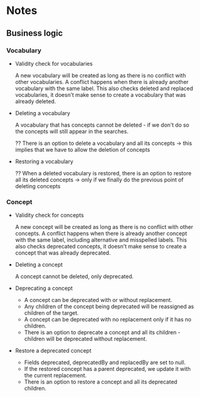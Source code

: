 # Notes

## Business logic

### Vocabulary
- Validity check for vocabularies 

  A new vocabulary will be created as long as there is no conflict with other vocabularies.
  A conflict happens when there is already another vocabulary with the same label.
  This also checks deleted and replaced vocabularies, it doesn't make sense to create a vocabulary that was already deleted.

- Deleting a vocabulary
  
  A vocabulary that has concepts cannot be deleted - if we don't do so the concepts will still appear in the searches.
  
  
  ?? There is an option to delete a vocabulary and all its concepts -> this implies that we have to allow the deletion of concepts
  
- Restoring a vocabulary

  ?? When a deleted vocabulary is restored, there is an option to restore all its deleted concepts -> only if we finally do the previous point of deleting concepts


### Concept  
- Validity check for concepts 

  A new concept will be created as long as there is no conflict with other concepts.
  A conflict happens when there is already another concept with the same label, including alternative and misspelled labels.
  This also checks deprecated concepts, it doesn't make sense to create a concept that was already deprecated.
  
- Deleting a concept

  A concept cannot be deleted, only deprecated.
  
- Deprecating a concept
  - A concept can be deprecated with or without replacement.
  - Any children of the concept being deprecated will be reassigned as children of the target.
  - A concept can be deprecated with no replacement only if it has no children.
  - There is an option to deprecate a concept and all its children - children will be deprecated without replacement.
    
- Restore a deprecated concept
  - Fields deprecated, deprecatedBy and replacedBy are set to null.    
  - If the restored concept has a parent deprecated, we update it with the current replacement.
  - There is an option to restore a concept and all its deprecated children.
